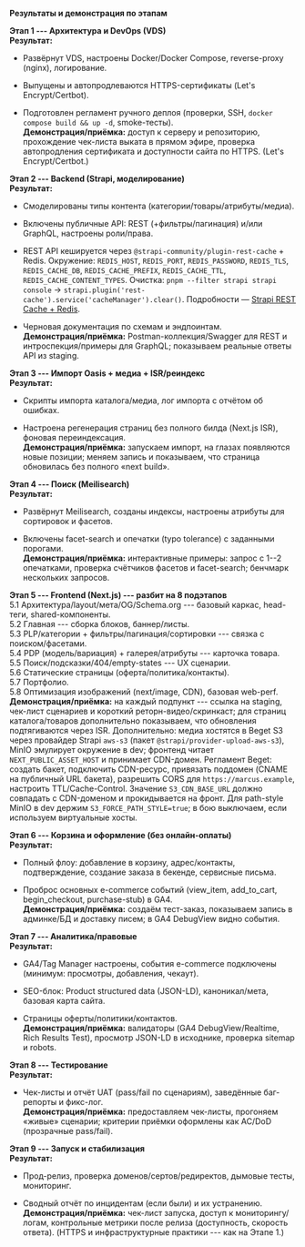 **Результаты и демонстрация по этапам**

**Этап 1 --- Архитектура и DevOps (VDS)**\
**Результат:**

-   Развёрнут VDS, настроены Docker/Docker Compose, reverse-proxy
    (nginx), логирование.

-   Выпущены и автопродлеваются HTTPS-сертификаты (Let's
    Encrypt/Certbot).

-   Подготовлен регламент ручного деплоя (проверки, SSH, `docker compose build && up -d`, smoke-тесты).\
    **Демонстрация/приёмка:** доступ к серверу и репозиторию, прохождение чек-листа выката в прямом эфире, проверка автопродления
    сертификата и доступности сайта по HTTPS. (Let's Encrypt/Certbot.)

**Этап 2 --- Backend (Strapi, моделирование)**\
**Результат:**

-   Смоделированы типы контента (категории/товары/атрибуты/медиа).

-   Включены публичные API: REST (+фильтры/пагинация) и/или GraphQL,
    настроены роли/права.

-   REST API кешируется через `@strapi-community/plugin-rest-cache` + Redis.
    Окружение: `REDIS_HOST`, `REDIS_PORT`, `REDIS_PASSWORD`, `REDIS_TLS`,
    `REDIS_CACHE_DB`, `REDIS_CACHE_PREFIX`, `REDIS_CACHE_TTL`,
    `REDIS_CACHE_CONTENT_TYPES`. Очистка: `pnpm --filter strapi strapi
    console` → `strapi.plugin('rest-cache').service('cacheManager').clear()`.
    Подробности — [Strapi REST Cache + Redis](https://strapi-community.github.io/plugin-rest-cache/providers/redis).

-   Черновая документация по схемам и эндпоинтам.\
    **Демонстрация/приёмка:** Postman-коллекция/Swagger для REST и
    интроспекция/примеры для GraphQL; показываем реальные ответы API из
    staging.

**Этап 3 --- Импорт Oasis + медиа + ISR/реиндекс**\
**Результат:**

-   Скрипты импорта каталога/медиа, лог импорта с отчётом об ошибках.

-   Настроена регенерация страниц без полного билда (Next.js ISR),
    фоновая переиндексация.\
    **Демонстрация/приёмка:** запускаем импорт, на глазах появляются
    новые позиции; меняем запись и показываем, что страница обновилась
    без полного «next build».

**Этап 4 --- Поиск (Meilisearch)**\
**Результат:**

-   Развёрнут Meilisearch, созданы индексы, настроены атрибуты для
    сортировок и фасетов.

-   Включены facet-search и опечатки (typo tolerance) с заданными
    порогами.\
    **Демонстрация/приёмка:** интерактивные примеры: запрос с 1--2
    опечатками, проверка счётчиков фасетов и facet-search; бенчмарк
    нескольких запросов.

**Этап 5 --- Frontend (Next.js) --- разбит на 8 подэтапов**\
5.1 Архитектура/layout/мета/OG/Schema.org --- базовый каркас, head-теги,
shared-компоненты.\
5.2 Главная --- сборка блоков, баннер/листы.\
5.3 PLP/категории + фильтры/пагинация/сортировки --- связка с
поиском/фасетами.\
5.4 PDP (модель/вариация) + галерея/атрибуты --- карточка товара.\
5.5 Поиск/подсказки/404/empty-states --- UX сценарии.\
5.6 Статические страницы (оферта/политика/контакты).\
5.7 Портфолио.\
5.8 Оптимизация изображений (next/image, CDN), базовая web-perf.\
**Демонстрация/приёмка:** на каждый подпункт --- ссылка на staging,
чек-лист сценариев и короткий реторн-видео/скринкаст; для страниц
каталога/товаров дополнительно показываем, что обновления подтягиваются
через ISR. Дополнительно: медиа хостятся в Beget S3 через провайдер Strapi `aws-s3`
(пакет `@strapi/provider-upload-aws-s3`), MinIO эмулирует окружение в dev; фронтенд
читает `NEXT_PUBLIC_ASSET_HOST` и принимает CDN-домен.
Регламент Beget: создать бакет, подключить CDN-ресурс, привязать поддомен (CNAME на публичный URL бакета),
разрешить CORS для `https://marcus.example`, настроить TTL/Cache-Control. Значение `S3_CDN_BASE_URL`
должно совпадать с CDN-доменом и прокидывается на фронт. Для path-style MinIO в dev держим
`S3_FORCE_PATH_STYLE=true`; в бою выключаем, если используем виртуальные хосты.

**Этап 6 --- Корзина и оформление (без онлайн-оплаты)**\
**Результат:**

-   Полный флоу: добавление в корзину, адрес/контакты, подтверждение,
    создание заказа в бекенде, сервисные письма.

-   Проброс основных e-commerce событий (view_item, add_to_cart,
    begin_checkout, purchase-stub) в GA4.\
    **Демонстрация/приёмка:** создаём тест-заказ, показываем запись в
    админке/БД и доставку писем; в GA4 DebugView видно события.

**Этап 7 --- Аналитика/правовые**\
**Результат:**

-   GA4/Tag Manager настроены, события e-commerce подключены (минимум:
    просмотры, добавления, чекаут).

-   SEO-блок: Product structured data (JSON-LD), каноникал/мета, базовая
    карта сайта.

-   Страницы оферты/политики/контактов.\
    **Демонстрация/приёмка:** валидаторы (GA4 DebugView/Realtime, Rich
    Results Test), просмотр JSON-LD в исходнике, проверка sitemap и
    robots.

**Этап 8 --- Тестирование**\
**Результат:**

-   Чек-листы и отчёт UAT (pass/fail по сценариям), заведённые
    баг-репорты и фикс-лог.\
    **Демонстрация/приёмка:** предоставляем чек-листы, прогоняем «живые»
    сценарии; критерии приёмки оформлены как AC/DoD (прозрачные
    pass/fail).

**Этап 9 --- Запуск и стабилизация**\
**Результат:**

-   Прод-релиз, проверка доменов/сертов/редиректов, дымовые тесты,
    мониторинг.

-   Сводный отчёт по инцидентам (если были) и их устранению.\
    **Демонстрация/приёмка:** чек-лист запуска, доступ к
    мониторингу/логам, контрольные метрики после релиза (доступность,
    скорость ответа). (HTTPS и инфраструктурные практики --- как на
    Этапе 1.)
